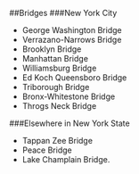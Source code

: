 ##Bridges
###New York City

* George Washington Bridge
* Verrazano-Narrows Bridge
* Brooklyn Bridge
* Manhattan Bridge
* Williamsburg Bridge
* Ed Koch Queensboro Bridge
* Triborough Bridge
* Bronx-Whitestone Bridge
* Throgs Neck Bridge

###Elsewhere in New York State

* Tappan Zee Bridge
* Peace Bridge
* Lake Champlain Bridge.